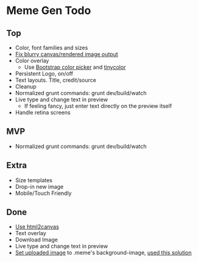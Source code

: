 # Meme Gen Todo

## Top

* Color, font families and sizes
* [Fix blurry canvas/rendered image output][3]
* Color overlay
  * Use [Bootstrap color picker][5] and [tinycolor][4]
* Persistent Logo, on/off
* Text layouts. Title, credit/source
* Cleanup
* Normalized grunt commands: grunt dev/build/watch
* Live type and change text in preview
  * If feeling fancy, just enter text directly on the preview itself
* Handle retina screens

## MVP

* Normalized grunt commands: grunt dev/build/watch

## Extra

* Size templates
* Drop-in new image
* Mobile/Touch Friendly


## Done

* [Use html2canvas](http://www.javascriptoo.com/html2canvas)
* Text overlay
* Download Image
* Live type and change text in preview
* [Set uploaded image][1] to .meme's background-image, [used this solution][2]


[1]: http://stackoverflow.com/questions/12368910/html-display-image-after-selecting-filename
[2]: http://stackoverflow.com/questions/16312930/how-to-preview-an-uploaded-image-as-the-background-image-of-a-div
[3]: https://github.com/niklasvh/html2canvas/issues/340
[4]: http://bgrins.github.io/TinyColor/
[5]: http://www.virtuosoft.eu/code/bootstrap-colorpickersliders/
